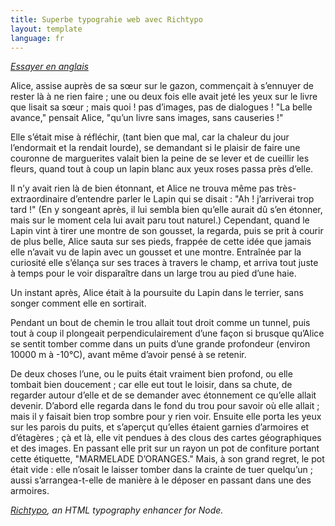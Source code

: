 ```yaml
---
title: Superbe typograhie web avec Richtypo
layout: template
language: fr
---
```


_[Essayer en anglais](/)_

Alice, assise auprès de sa sœur sur le gazon, commençait à s’ennuyer de rester là à ne rien faire ; une ou deux fois elle avait jeté les yeux sur le livre que lisait sa sœur ; mais quoi ! pas d’images, pas de dialogues ! "La belle avance," pensait Alice, "qu’un livre sans images, sans causeries !"

Elle s’était mise à réfléchir, (tant bien que mal, car la chaleur du jour l’endormait et la rendait lourde), se demandant si le plaisir de faire une couronne de marguerites valait bien la peine de se lever et de cueillir les fleurs, quand tout à coup un lapin blanc aux yeux roses passa près d’elle.

Il n’y avait rien là de bien étonnant, et Alice ne trouva même pas très-extraordinaire d’entendre parler le Lapin qui se disait : "Ah ! j’arriverai trop tard !" (En y songeant après, il lui sembla bien qu’elle aurait dû s’en étonner, mais sur le moment cela lui avait paru tout naturel.) Cependant, quand le Lapin vint à tirer une montre de son gousset, la regarda, puis se prit à courir de plus belle, Alice sauta sur ses pieds, frappée de cette idée que jamais elle n’avait vu de lapin avec un gousset et une montre. Entraînée par la curiosité elle s’élança sur ses traces à travers le champ, et arriva tout juste à temps pour le voir disparaître dans un large trou au pied d’une haie.

Un instant après, Alice était à la poursuite du Lapin dans le terrier, sans songer comment elle en sortirait.

Pendant un bout de chemin le trou allait tout droit comme un tunnel, puis tout à coup il plongeait perpendiculairement d’une façon si brusque qu’Alice se sentit tomber comme dans un puits d’une grande profondeur (environ 10000 m à -10°C), avant même d’avoir pensé à se retenir.

De deux choses l’une, ou le puits était vraiment bien profond, ou elle tombait bien doucement ; car elle eut tout le loisir, dans sa chute, de regarder autour d’elle et de se demander avec étonnement ce qu’elle allait devenir. D’abord elle regarda dans le fond du trou pour savoir où elle allait ; mais il y faisait bien trop sombre pour y rien voir. Ensuite elle porta les yeux sur les parois du puits, et s’aperçut qu’elles étaient garnies d’armoires et d’étagères ; çà et là, elle vit pendues à des clous des cartes géographiques et des images. En passant elle prit sur un rayon un pot de confiture portant cette étiquette, "MARMELADE D’ORANGES." Mais, à son grand regret, le pot était vide : elle n’osait le laisser tomber dans la crainte de tuer quelqu’un ; aussi s’arrangea-t-elle de manière à le déposer en passant dans une des armoires.

_[Richtypo](https://github.com/sapegin/richtypo.js), an HTML typography enhancer for Node._
